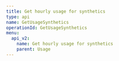 ```yaml
---
title: Get hourly usage for synthetics
type: api
name: GetUsageSynthetics
operationId: GetUsageSynthetics
menu:
  api_v2:
    name: Get hourly usage for synthetics
    parent: Usage
---
```

